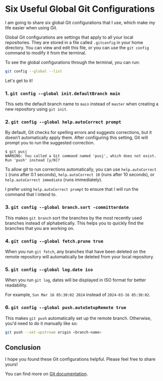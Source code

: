 # Six Useful Global Git Configurations

I am going to share six global Git configurations that I use, which make my life easier when using Git.

Global Git configurations are settings that apply to all your local repositories. They are stored in a file called `.gitconfig` in your home directory. You can view and edit this file, or you can use the `git config` command to modify it from the terminal.

To see the global configurations through the terminal, you can run:

```bash
git config --global --list
```

Let's get to it!

### 1. `git config --global init.defaultBranch main`

This sets the default branch name to `main` instead of `master` when creating a new repository using `git init`.

### 2. `git config --global help.autoCorrect prompt`

By default, Git checks for spelling errors and suggests corrections, but it doesn’t automatically apply them. After configuring this setting, Git will prompt you to run the suggested correction.

```git
$ git pusj
WARNING: You called a Git command named 'pusj', which does not exist.
Run 'push' instead [y/N]?
```

To allow git to run corrections automatically, you can use `help.autoCorrect 1` (runs after 0.1 seconds), `help.autoCorrect 10` (runs after 10 seconds), or `help.autoCorrect immediate` (runs immediately).

I prefer using `help.autoCorrect prompt` to ensure that I will run the command that I intend to.

### 3. `git config --global branch.sort -committerdate`

This makes `git branch` sort the branches by the most recently used branches instead of alphabetically. This helps you to quickly find the branches that you are working on.

### 4. `git config --global fetch.prune true`

When you run `git fetch`, any branches that have been deleted on the remote repository will automatically be deleted from your local repository.

### 5. `git config --global log.date iso`

When you run `git log`, dates will be displayed in ISO format for better readability.

For example, `Sun Mar 16 05:30:02 2024` instead of `2024-03-16 05:30:02`.

### 6. `git config --global push.autoSetupRemote true`

This makes `git push` automatically set up the remote branch. Otherwise, you'd need to do it manually like so:

```bash
git push --set-upstream origin <branch-name>
```

## Conclusion

I hope you found these Git configurations helpful. Please feel free to share yours!

You can find more on [Git documentation](https://git-scm.com/docs/git-config).
